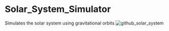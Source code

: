 # Solar_System_Simulator
Simulates the solar system using gravitational orbits
![github_solar_system](https://user-images.githubusercontent.com/49791407/163722840-6e45dbbc-36a9-431c-b841-5abceab74a91.png)
